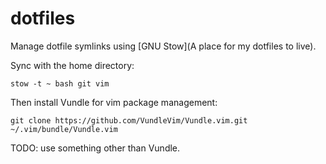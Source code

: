 # dotfiles

Manage dotfile symlinks using [GNU Stow](A place for my dotfiles to live).

Sync with the home directory:
```
stow -t ~ bash git vim
```

Then install Vundle for vim package management:
```
git clone https://github.com/VundleVim/Vundle.vim.git ~/.vim/bundle/Vundle.vim
```

TODO: use something other than Vundle.
